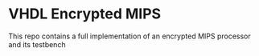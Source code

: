 # VHDL Encrypted MIPS
 This repo contains a full implementation of an encrypted MIPS processor and its testbench
